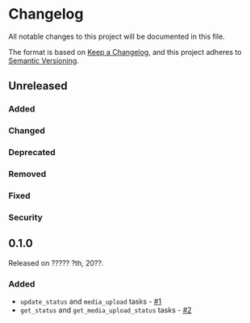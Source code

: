 # Changelog

All notable changes to this project will be documented in this file.

The format is based on [Keep a Changelog](https://keepachangelog.com/en/1.0.0/),
and this project adheres to [Semantic Versioning](https://semver.org/spec/v2.0.0.html).

## Unreleased

### Added

### Changed

### Deprecated

### Removed

### Fixed

### Security

## 0.1.0

Released on ????? ?th, 20??.

### Added

- `update_status` and `media_upload` tasks - [#1](https://github.com/PrefectHQ/prefect-twitter/pull/1)
- `get_status` and `get_media_upload_status` tasks - [#2](https://github.com/PrefectHQ/prefect-twitter/pull/2)

